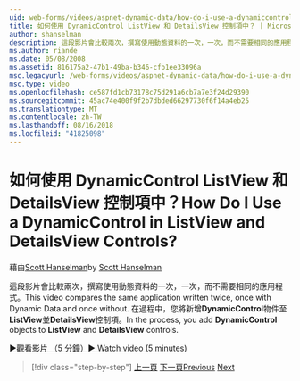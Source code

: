 ```yaml
---
uid: web-forms/videos/aspnet-dynamic-data/how-do-i-use-a-dynamiccontrol-in-listview-and-detailsview-controls
title: 如何使用 DynamicControl ListView 和 DetailsView 控制項中？ | Microsoft Docs
author: shanselman
description: 這段影片會比較兩次，撰寫使用動態資料的一次，一次，而不需要相同的應用程式。 在過程中，您 DynamicControl 將物件加入至 ListView...
ms.author: riande
ms.date: 05/08/2008
ms.assetid: 816175a2-47b1-49ba-b346-cfb1ee33096a
msc.legacyurl: /web-forms/videos/aspnet-dynamic-data/how-do-i-use-a-dynamiccontrol-in-listview-and-detailsview-controls
msc.type: video
ms.openlocfilehash: ce587fd1cb73178c75d291a6cb7a7e3f24d29390
ms.sourcegitcommit: 45ac74e400f9f2b7dbded66297730f6f14a4eb25
ms.translationtype: MT
ms.contentlocale: zh-TW
ms.lasthandoff: 08/16/2018
ms.locfileid: "41825098"
---
```

<a name="how-do-i-use-a-dynamiccontrol-in-listview-and-detailsview-controls"></a><span data-ttu-id="974ef-105">如何使用 DynamicControl ListView 和 DetailsView 控制項中？</span><span class="sxs-lookup"><span data-stu-id="974ef-105">How Do I Use a DynamicControl in ListView and DetailsView Controls?</span></span>
====================
<span data-ttu-id="974ef-106">藉由[Scott Hanselman](https://github.com/shanselman)</span><span class="sxs-lookup"><span data-stu-id="974ef-106">by [Scott Hanselman](https://github.com/shanselman)</span></span>

<span data-ttu-id="974ef-107">這段影片會比較兩次，撰寫使用動態資料的一次，一次，而不需要相同的應用程式。</span><span class="sxs-lookup"><span data-stu-id="974ef-107">This video compares the same application written twice, once with Dynamic Data and once without.</span></span> <span data-ttu-id="974ef-108">在過程中，您將新增**DynamicControl**物件至**ListView**並**DetailsView**控制項。</span><span class="sxs-lookup"><span data-stu-id="974ef-108">In the process, you add **DynamicControl** objects to **ListView** and **DetailsView** controls.</span></span>

[<span data-ttu-id="974ef-109">&#9654;觀看影片 （5 分鐘）</span><span class="sxs-lookup"><span data-stu-id="974ef-109">&#9654; Watch video (5 minutes)</span></span>](https://channel9.msdn.com/Blogs/ASP-NET-Site-Videos/how-do-i-use-a-dynamiccontrol-in-listview-and-detailsview-controls)

> [!div class="step-by-step"]
> <span data-ttu-id="974ef-110">[上一頁](how-do-i-display-unknown-datatypes.md)
> [下一頁](getting-started-with-dynamic-data.md)</span><span class="sxs-lookup"><span data-stu-id="974ef-110">[Previous](how-do-i-display-unknown-datatypes.md)
[Next](getting-started-with-dynamic-data.md)</span></span>
